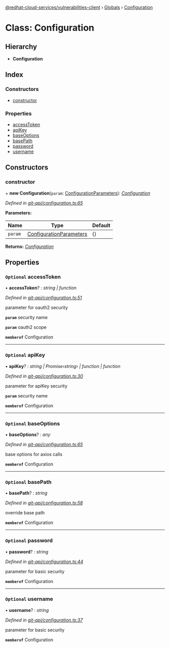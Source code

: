 [@redhat-cloud-services/vulnerabilities-client](../README.md) › [Globals](../globals.md) › [Configuration](configuration.md)

# Class: Configuration

## Hierarchy

* **Configuration**

## Index

### Constructors

* [constructor](configuration.md#constructor)

### Properties

* [accessToken](configuration.md#optional-accesstoken)
* [apiKey](configuration.md#optional-apikey)
* [baseOptions](configuration.md#optional-baseoptions)
* [basePath](configuration.md#optional-basepath)
* [password](configuration.md#optional-password)
* [username](configuration.md#optional-username)

## Constructors

###  constructor

\+ **new Configuration**(`param`: [ConfigurationParameters](../interfaces/configurationparameters.md)): *[Configuration](configuration.md)*

*Defined in [git-api/configuration.ts:65](https://github.com/RedHatInsights/javascript-clients/blob/master/packages/vulnerabilities/git-api/configuration.ts#L65)*

**Parameters:**

Name | Type | Default |
------ | ------ | ------ |
`param` | [ConfigurationParameters](../interfaces/configurationparameters.md) | {} |

**Returns:** *[Configuration](configuration.md)*

## Properties

### `Optional` accessToken

• **accessToken**? : *string | function*

*Defined in [git-api/configuration.ts:51](https://github.com/RedHatInsights/javascript-clients/blob/master/packages/vulnerabilities/git-api/configuration.ts#L51)*

parameter for oauth2 security

**`param`** security name

**`param`** oauth2 scope

**`memberof`** Configuration

___

### `Optional` apiKey

• **apiKey**? : *string | Promise‹string› | function | function*

*Defined in [git-api/configuration.ts:30](https://github.com/RedHatInsights/javascript-clients/blob/master/packages/vulnerabilities/git-api/configuration.ts#L30)*

parameter for apiKey security

**`param`** security name

**`memberof`** Configuration

___

### `Optional` baseOptions

• **baseOptions**? : *any*

*Defined in [git-api/configuration.ts:65](https://github.com/RedHatInsights/javascript-clients/blob/master/packages/vulnerabilities/git-api/configuration.ts#L65)*

base options for axios calls

**`memberof`** Configuration

___

### `Optional` basePath

• **basePath**? : *string*

*Defined in [git-api/configuration.ts:58](https://github.com/RedHatInsights/javascript-clients/blob/master/packages/vulnerabilities/git-api/configuration.ts#L58)*

override base path

**`memberof`** Configuration

___

### `Optional` password

• **password**? : *string*

*Defined in [git-api/configuration.ts:44](https://github.com/RedHatInsights/javascript-clients/blob/master/packages/vulnerabilities/git-api/configuration.ts#L44)*

parameter for basic security

**`memberof`** Configuration

___

### `Optional` username

• **username**? : *string*

*Defined in [git-api/configuration.ts:37](https://github.com/RedHatInsights/javascript-clients/blob/master/packages/vulnerabilities/git-api/configuration.ts#L37)*

parameter for basic security

**`memberof`** Configuration
